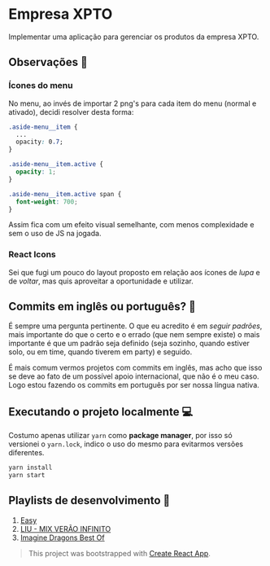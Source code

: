 # Empresa XPTO

Implementar uma aplicação para gerenciar os produtos da empresa XPTO.

## Observações :green_book:

### Ícones do menu

No menu, ao invés de importar 2 png's para cada item do menu (normal e ativado), decidi resolver desta forma:

``` css
.aside-menu__item {
  ...
  opacity: 0.7;
}

.aside-menu__item.active {
  opacity: 1;
}

.aside-menu__item.active span {
  font-weight: 700;
}
```

Assim fica com um efeito visual semelhante, com menos complexidade e sem o uso de JS na jogada.

### React Icons

Sei que fugi um pouco do layout proposto em relação aos ícones de *lupa* e de *voltar*, mas quis aproveitar a oportunidade e utilizar.

## Commits em inglês ou português? :thinking:

É sempre uma pergunta pertinente. O que eu acredito é em *seguir padrões*, mais importante do que o certo e o errado (que nem sempre existe) o mais importante é que um padrão seja definido (seja sozinho, quando estiver solo, ou em time, quando tiverem em party) e seguido.

É mais comum vermos projetos com commits em inglês, mas acho que isso se deve ao fato de um possível apoio internacional, que não é o meu caso. Logo estou fazendo os commits em português por ser nossa língua nativa.

## Executando o projeto localmente :computer:

Costumo apenas utilizar `yarn` como **package manager**, por isso só versionei o `yarn.lock`, indico o uso do mesmo para evitarmos versões diferentes.

``` bash
yarn install
yarn start
```

## Playlists de desenvolvimento :musical_note:

1. [Easy](https://open.spotify.com/playlist/5iSqs9BD6ivQEfA4mU839z?si=iICXv-VZT56HntcPHubHfQ)
2. [LIU - MIX VERÃO INFINITO](https://youtu.be/-irwPju_STY)
3. [Imagine Dragons Best Of](https://open.spotify.com/playlist/43mnKzy2LaOV1q6LhsJERY?si=xR_MvpQLQV6ZU0rti3jGDQ)

> This project was bootstrapped with [Create React App](https://github.com/facebook/create-react-app).
